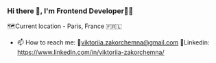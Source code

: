 ### Hi there 👋, I'm Frontend Developer👩‍💻
🗺Current location - Paris, France 🇫🇷🇱

- 📫 How to reach me: 
📌viktoriia.zakorchemna@gmail.com
📌Linkedin: https://www.linkedin.com/in/viktoriia-zakorchemna/


